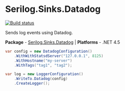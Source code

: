 # Serilog.Sinks.Datadog

[![Build status](https://ci.appveyor.com/api/projects/status/sfvp7dw8u6aiodj1/branch/master?svg=true)](https://ci.appveyor.com/project/serilog/serilog-sinks-datadog/branch/master)

Sends log events using Datadog.

**Package** - [Serilog.Sinks.Datadog](http://nuget.org/packages/serilog.sinks.datadog)
| **Platforms** - .NET 4.5

```csharp
var config = new DatadogConfiguration()
    .WithWithStatsdServer("127.0.0.1", 8125)
    .WithHostname("my-server")
    .WithTags("tag1", "tag2");

var log = new LoggerConfiguration()
    .WriteTo.Datadog(config)
    .CreateLogger();
```